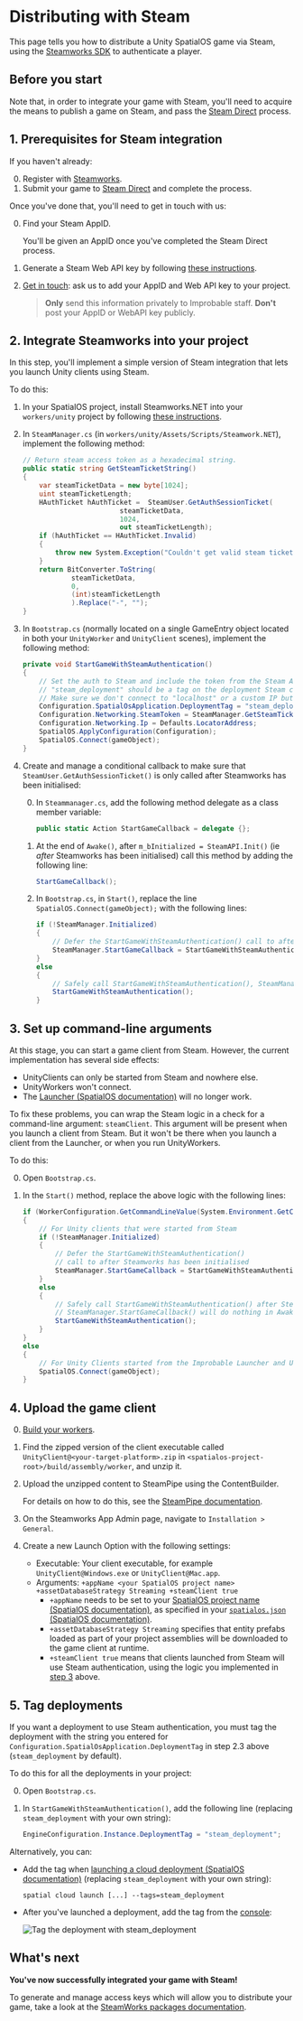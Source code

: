 # Distributing with Steam

This page tells you how to distribute a Unity SpatialOS game via Steam, using the
[Steamworks SDK](https://partner.steamgames.com/) to authenticate a player.

## Before you start

Note that, in order to integrate your game with Steam, you'll need to acquire the means to publish a game on Steam,
and pass the [Steam Direct](https://partner.steamgames.com/steamdirect) process. 

## 1. Prerequisites for Steam integration

If you haven't already:

0. Register with [Steamworks](https://partner.steamgames.com).
0. Submit your game to [Steam Direct](https://partner.steamgames.com/steamdirect) and complete the process.

Once you've done that, you'll need to get in touch with us:

0. Find your Steam AppID.

    You'll be given an AppID once you've completed the Steam Direct process.
0. Generate a Steam Web API key by following
[these instructions](https://partner.steamgames.com/doc/webapi_overview/auth).
0. [Get in touch](https://improbable.io/company/contact-us): ask us to add your AppID and Web API key
to your project.

    > **Only** send this information privately to Improbable staff.
    **Don't** post your AppID or WebAPI key publicly.

## 2. Integrate Steamworks into your project

In this step, you'll implement a simple version of Steam integration that lets you launch Unity clients using Steam.

To do this:

1. In your SpatialOS project, install Steamworks.NET into your `workers/unity` project by following [these instructions](https://steamworks.github.io/installation/).
2. In `SteamManager.cs` (in `workers/unity/Assets/Scripts/Steamwork.NET`), implement the following method:

    ```csharp
    // Return steam access token as a hexadecimal string.
    public static string GetSteamTicketString()
    {
        var steamTicketData = new byte[1024];
        uint steamTicketLength;
        HAuthTicket hAuthTicket =  SteamUser.GetAuthSessionTicket(
                            steamTicketData,
                            1024,
                            out steamTicketLength);
        if (hAuthTicket == HAuthTicket.Invalid)
        {
            throw new System.Exception("Couldn't get valid steam ticket.");
        }
        return BitConverter.ToString(
                steamTicketData,
                0,
                (int)steamTicketLength
                ).Replace("-", "");
    }
    ```
3. In `Bootstrap.cs` (normally located on a single GameEntry object located in both your `UnityWorker`
    and `UnityClient` scenes), implement the following method:
    ```csharp
    private void StartGameWithSteamAuthentication()
    {
        // Set the auth to Steam and include the token from the Steam API.
        // "steam_deployment" should be a tag on the deployment Steam clients will use
        // Make sure we don't connect to "localhost" or a custom IP but use the locator instead
        Configuration.SpatialOsApplication.DeploymentTag = "steam_deployment";
        Configuration.Networking.SteamToken = SteamManager.GetSteamTicketString();
        Configuration.Networking.Ip = Defaults.LocatorAddress;
        SpatialOS.ApplyConfiguration(Configuration);
        SpatialOS.Connect(gameObject);
    }
    ```
4. Create and manage a conditional callback to make sure that `SteamUser.GetAuthSessionTicket()` is only called
after Steamworks has been initialised:
    
    0. In `Steammanager.cs`, add the following method delegate as a class member variable:

        ```csharp
        public static Action StartGameCallback = delegate {};
        ```

    0. At the end of `Awake()`, after `m_bInitialized = SteamAPI.Init()` (ie *after* Steamworks has been initialised)
    call this method by adding the following line:

        ```csharp
        StartGameCallback();
        ```

    0. In `Bootstrap.cs`, in `Start()`, replace the line `SpatialOS.Connect(gameObject);` with the following lines:

        ```csharp
        if (!SteamManager.Initialized)
        {
            // Defer the StartGameWithSteamAuthentication() call to after Steamworks has been initialised
            SteamManager.StartGameCallback = StartGameWithSteamAuthentication;
        }
        else
        {
            // Safely call StartGameWithSteamAuthentication(), SteamManager.StartGameCallback() will now do nothing when called in Awake()
            StartGameWithSteamAuthentication();
        }
        ```

## 3. Set up command-line arguments

At this stage, you can start a game client from Steam. However, the current implementation has several side effects:

* UnityClients can only be started from Steam and nowhere else.
* UnityWorkers won't connect.
* The [Launcher (SpatialOS documentation)](https://docs.improbable.io/reference/13.0/shared/glossary#launcher) will no longer work.

To fix these problems, you can wrap the Steam logic in a check for a command-line argument: `steamClient`.
This argument will be present when you launch a client from Steam. But it won't be there when you launch a client
from the Launcher, or when you run UnityWorkers. 

To do this:

0. Open `Bootstrap.cs`.
0. In the `Start()` method, replace the above logic with the following lines:

    ```csharp
    if (WorkerConfiguration.GetCommandLineValue(System.Environment.GetCommandLineArgs(), "steamClient", false))
    {
        // For Unity clients that were started from Steam
        if (!SteamManager.Initialized)
        {
            // Defer the StartGameWithSteamAuthentication()
            // call to after Steamworks has been initialised
            SteamManager.StartGameCallback = StartGameWithSteamAuthentication;
        }
        else
        {
            // Safely call StartGameWithSteamAuthentication() after Steamworks has been initialised.
            // SteamManager.StartGameCallback() will do nothing in Awake()
            StartGameWithSteamAuthentication();
        }
    }
    else
    {
        // For Unity Clients started from the Improbable Launcher and UnityWorkers
        SpatialOS.Connect(gameObject);
    }
    ```

## 4. Upload the game client

0. [Build your workers](../develop/build.md).
0. Find the zipped version of the client executable called `UnityClient@<your-target-platform>.zip` in `<spatialos-project-root>/build/assembly/worker`, and unzip it.
0. Upload the unzipped content to SteamPipe using the ContentBuilder.
    
    For details on how to do this, see the
    [SteamPipe documentation](https://partner.steamgames.com/documentation/steampipe).
0. On the Steamworks App Admin page, navigate to `Installation > General`.
0. Create a new Launch Option with the following settings:
    * Executable: Your client executable, for example `UnityClient@Windows.exe` or `UnityClient@Mac.app`.
    * Arguments: `+appName <your SpatialOS project name> +assetDatabaseStrategy Streaming +steamClient true`
        * `+appName` needs to be set to your
        [SpatialOS project name (SpatialOS documentation)](https://docs.improbable.io/reference/13.0/shared/glossary#project-name), as specified in
        your [`spatialos.json` (SpatialOS documentation)](https://docs.improbable.io/reference/13.0/shared/reference/file-formats/spatialos-json).
        * `+assetDatabaseStrategy Streaming` specifies that entity prefabs loaded as part of your project assemblies
        will be downloaded to the game client at runtime.
        * `+steamClient true` means that clients launched from Steam will use Steam authentication, using the
        logic you implemented in [step 3](#3-set-up-command-line-arguments) above.

## 5. Tag deployments

If you want a deployment to use Steam authentication, you must tag the deployment with the string you entered 
 for `Configuration.SpatialOsApplication.DeploymentTag` in step 2.3 above (`steam_deployment` by default).

To do this for all the deployments in your project:

0. Open `Bootstrap.cs`.
0. In `StartGameWithSteamAuthentication()`, add the following line (replacing `steam_deployment` with your own string):

    ```csharp
    EngineConfiguration.Instance.DeploymentTag = "steam_deployment";
    ```

Alternatively, you can:

* Add the tag when [launching a cloud deployment (SpatialOS documentation)](https://docs.improbable.io/reference/13.0/shared/deploy/deploy-cloud) (replacing `steam_deployment` with your own string):

    ```
    spatial cloud launch [...] --tags=steam_deployment
    ```

* After you've launched a deployment, add the tag from the [console](https://console.improbable.io):

    ![Tag the deployment with steam_deployment](../assets/steam-deployment.gif)

## What's next

**You've now successfully integrated your game with Steam!**

To generate and manage access keys which will allow you to distribute your game, take a look at the
[SteamWorks packages documentation](https://partner.steamgames.com/documentation/packages).
